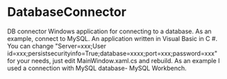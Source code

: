 # DatabaseConnector
DB connector 
Windows application for connecting to a database.
As an example, connect to MySQL.
An application written in Visual Basic in C #.
You can change "Server=xxx;User id=xxx;persistsecurityinfo=True;database=xxxx;port=xxx;password=xxx" for your needs, just edit MainWindow.xaml.cs and rebuild.
As an example I used a connection with MySQL database- MySQL Workbench.
